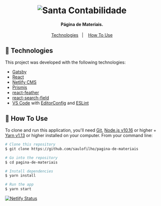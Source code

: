 <h1 align="center">
    <img alt="Santa Contabilidade" src="https://i0.wp.com/santacontabilidade.com.br/wp-content/uploads/2019/10/Santa-Contabilidade-Digital.jpg" />
    <br>
</h1>

<h4 align="center">
  Página de Materiais.
</h4>

<p align="center">
  <a href="#floppy_disk-technologies">Technologies</a>&nbsp;&nbsp;&nbsp;|&nbsp;&nbsp;&nbsp;
  <a href="#wrench-how-to-use">How To Use</a>
</p>

## :floppy_disk: Technologies

This project was developed with the following technologies:

-  [Gatsby](https://www.gatsbyjs.org/)
-  [React](https://reactjs.org/)
-  [Netlify CMS](https://www.netlifycms.org/)
-  [Prismjs](https://prismjs.com/)
-  [react-feather](https://github.com/feathericons/react-feather#readme)
-  [react-search-field](https://github.com/nutboltu/react-search-field#readme)
-  [VS Code][vc] with [EditorConfig][vceditconfig] and [ESLint][vceslint]

## :wrench: How To Use

To clone and run this application, you'll need [Git](https://git-scm.com), [Node.js v10.16][nodejs] or higher + [Yarn v1.13][yarn] or higher installed on your computer. From your command line:

```bash
# Clone this repository
$ git clone https://github.com/saulofilho/pagina-de-materiais

# Go into the repository
$ cd pagina-de-materiais

# Install dependencies
$ yarn install

# Run the app
$ yarn start
```

[![Netlify Status](https://api.netlify.com/api/v1/badges/71312769-dc26-4abf-8f24-87509844771c/deploy-status)](https://app.netlify.com/sites/pagina-de-materiais/deploys)

[nodejs]: https://nodejs.org/
[yarn]: https://yarnpkg.com/
[vc]: https://code.visualstudio.com/
[vceditconfig]: https://marketplace.visualstudio.com/items?itemName=EditorConfig.EditorConfig
[vceslint]: https://marketplace.visualstudio.com/items?itemName=dbaeumer.vscode-eslint
